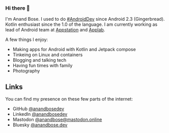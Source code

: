 ### Hi there 👋

<!--
**anandbosedev/anandbosedev** is a ✨ _special_ ✨ repository because its `README.md` (this file) appears on your GitHub profile.

Here are some ideas to get you started:

- 🔭 I’m currently working on ...
- 🌱 I’m currently learning ...
- 👯 I’m looking to collaborate on ...
- 🤔 I’m looking for help with ...
- 💬 Ask me about ...
- 📫 How to reach me: ...
- 😄 Pronouns: ...
- ⚡ Fun fact: ...
-->

I'm Anand Bose. I used to do [#AndroidDev](https://anandbose.dev/tag/AndroidDev/) since Android 2.3 (Gingerbread). Kotlin enthusiast since the 1.0 of the language. I am currently working as lead of Android team at [Appstation](https://appstation.in) and [Applab](https://applab.qa).

A few things I enjoy:
* Making apps for Android with Kotlin and Jetpack compose
* Tinkeing on Linux and containers
* Blogging and talking tech
* Having fun times with family
* Photography

## Links

You can find my presence on these few parts of the internet:
* GitHub [@anandbosedev](https://github.com/anandbosedev)
* LinkedIn [@anandbosedev](https://linkedin.com/in/anandbosedev)
* Mastodon [@anandbose@mastodon.online](https://mastodon.online/@anandbose)
* Bluesky [@anandbose.dev](https://bsky.app/profile/anandbose.dev)
